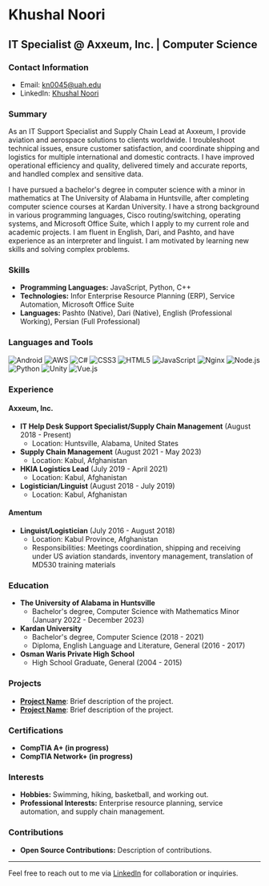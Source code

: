 # Khushal Noori

## IT Specialist @ Axxeum, Inc. | Computer Science

### Contact Information
- Email: [kn0045@uah.edu](mailto:kn0045@uah.edu)
- LinkedIn: [Khushal Noori](https://www.linkedin.com/in/khushal-noori-537763156)

### Summary
As an IT Support Specialist and Supply Chain Lead at Axxeum, I provide aviation and aerospace solutions to clients worldwide. I troubleshoot technical issues, ensure customer satisfaction, and coordinate shipping and logistics for multiple international and domestic contracts. I have improved operational efficiency and quality, delivered timely and accurate reports, and handled complex and sensitive data.

I have pursued a bachelor's degree in computer science with a minor in mathematics at The University of Alabama in Huntsville, after completing computer science courses at Kardan University. I have a strong background in various programming languages, Cisco routing/switching, operating systems, and Microsoft Office Suite, which I apply to my current role and academic projects. I am fluent in English, Dari, and Pashto, and have experience as an interpreter and linguist. I am motivated by learning new skills and solving complex problems.

### Skills
- **Programming Languages:** JavaScript, Python, C++
- **Technologies:** Infor Enterprise Resource Planning (ERP), Service Automation, Microsoft Office Suite
- **Languages:** Pashto (Native), Dari (Native), English (Professional Working), Persian (Full Professional)

### Languages and Tools

![Android](https://img.shields.io/badge/-Android-3DDC84?style=flat-square&logo=android&logoColor=white)
![AWS](https://img.shields.io/badge/-AWS-232F3E?style=flat-square&logo=amazon-aws&logoColor=white)
![C#](https://img.shields.io/badge/-C%23-239120?style=flat-square&logo=c-sharp&logoColor=white)
![CSS3](https://img.shields.io/badge/-CSS3-1572B6?style=flat-square&logo=css3)
![HTML5](https://img.shields.io/badge/-HTML5-E34F26?style=flat-square&logo=html5&logoColor=white)
![JavaScript](https://img.shields.io/badge/-JavaScript-F7DF1E?style=flat-square&logo=javascript&logoColor=black)
![Nginx](https://img.shields.io/badge/-Nginx-009639?style=flat-square&logo=nginx&logoColor=white)
![Node.js](https://img.shields.io/badge/-Node.js-339933?style=flat-square&logo=node.js&logoColor=white)
![Python](https://img.shields.io/badge/-Python-3776AB?style=flat-square&logo=python&logoColor=white)
![Unity](https://img.shields.io/badge/-Unity-000000?style=flat-square&logo=unity&logoColor=white)
![Vue.js](https://img.shields.io/badge/-Vue.js-4FC08D?style=flat-square&logo=vue.js&logoColor=white)

### Experience

#### Axxeum, Inc.
- **IT Help Desk Support Specialist/Supply Chain Management** (August 2018 - Present)
  - Location: Huntsville, Alabama, United States
- **Supply Chain Management** (August 2021 - May 2023)
  - Location: Kabul, Afghanistan
- **HKIA Logistics Lead** (July 2019 - April 2021)
  - Location: Kabul, Afghanistan
- **Logistician/Linguist** (August 2018 - July 2019)
  - Location: Kabul, Afghanistan

#### Amentum
- **Linguist/Logistician** (July 2016 - August 2018)
  - Location: Kabul Province, Afghanistan
  - Responsibilities: Meetings coordination, shipping and receiving under US aviation standards, inventory management, translation of MD530 training materials

### Education
- **The University of Alabama in Huntsville**
  - Bachelor's degree, Computer Science with Mathematics Minor (January 2022 - December 2023)
- **Kardan University**
  - Bachelor's degree, Computer Science (2018 - 2021)
  - Diploma, English Language and Literature, General (2016 - 2017)
- **Osman Waris Private High School**
  - High School Graduate, General (2004 - 2015)

### Projects
- **[Project Name](#)**: Brief description of the project.
- **[Project Name](#)**: Brief description of the project.

### Certifications
- **CompTIA A+ (in progress)**
- **CompTIA Network+ (in progress)**

### Interests
- **Hobbies:** Swimming, hiking, basketball, and working out.
- **Professional Interests:** Enterprise resource planning, service automation, and supply chain management.

### Contributions
- **Open Source Contributions:** Description of contributions.

---

Feel free to reach out to me via [LinkedIn](https://www.linkedin.com/in/khushal-noori-537763156) for collaboration or inquiries.
